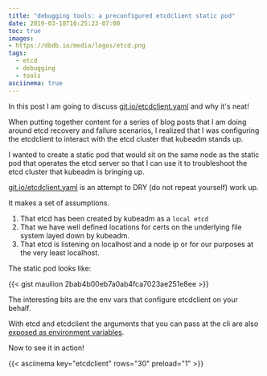 ```yaml
---
title: "debugging tools: a preconfigured etcdclient static pod"
date: 2019-03-18T16:25:23-07:00
toc: true
images:
- https://dbdb.io/media/logos/etcd.png
tags:
  - etcd
  - debugging
  - tools
asciinema: true
---
```


In this post I am going to discuss [git.io/etcdclient.yaml](https://git.io/etcdclient.yaml) and why it's neat!
<!--more-->

When putting together content for a series of blog posts that I am doing around etcd recovery and failure scenarios, I realized that I was configuring the etcdclient to interact with the etcd cluster that kubeadm stands up.

I wanted to create a static pod that would sit on the same node as the static pod that operates the etcd server so that I can use it to troubleshoot the etcd cluster that kubeadm is bringing up.

[git.io/etcdclient.yaml](https://git.io/etcdclient.yaml) is an attempt to DRY (do not repeat yourself) work up.

It makes a set of assumptions.

1. That etcd has been created by kubeadm as a `local etcd`
1. That we have well defined locations for certs on the underlying file system layed down by kubeadm.
1. That etcd is listening on localhost and a node ip or for our purposes at the very least localhost.

The static pod looks like:

{{< gist mauilion 2bab4b00eb7a0ab4fca7023ae251e8ee >}}

The interesting bits are the env vars that configure etcdclient on your behalf.

With etcd and etcdclient the arguments that you can pass at the cli are also [exposed as environment variables](https://github.com/etcd-io/etcd/blob/master/Documentation/op-guide/configuration.md).

Now to see it in action!

{{< asciinema key="etcdclient" rows="30" preload="1" >}}


